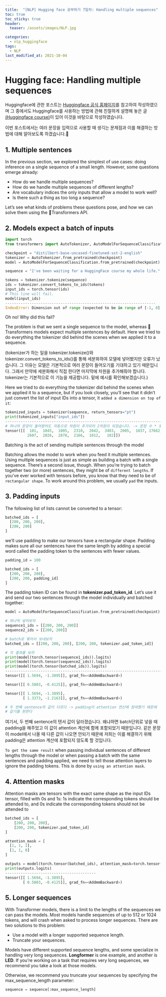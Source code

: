 ```yaml
---
title:  "[NLP] Hugging face 공부하기 7일차: Handling multiple sequences"
toc: true
toc_sticky: true
header:
  teaser: /assets/images/NLP.jpg

categories:
  - nlp_huggingface
tags:
  - NLP
last_modified_at: 2021-10-04
---  
```


# Hugging face: Handling multiple sequences
Huggingface에 관한 포스트는 [Huggingface 공식 홈페이지](https://huggingface.co/)를 참고하여 작성하였으며 그 중에서도 Huggingface를 사용하는 방법에 관해 친절하게 설명해 놓은 글[(Huggingface course)](https://huggingface.co/course/chapter1)이 있어 이것을 바탕으로 작성하였습니다.  

이번 포스트에서는 여러 문장을 입력으로 사용할 때 생긱는 문제점과 이를 해결하는 방법에 대해 알아보도록 하겠습니다.🤗  

## 1. Multiple sentences  

In the previous section, we explored the simplest of use cases: doing inference on a single sequence of a small length. However, some questions emerge already:

- How do we handle multiple sequences?
- How do we handle multiple sequences of different lengths?
- Are vocabulary indices the only inputs that allow a model to work well?
- Is there such a thing as too long a sequence?  

Let’s see what kinds of problems these questions pose, and how we can solve them using the 🤗Transformers API.    

## 2. Models expect a batch of inputs  

```python
import torch
from transformers import AutoTokenizer, AutoModelForSequenceClassification

checkpoint = "distilbert-base-uncased-finetuned-sst-2-english"
tokenizer = AutoTokenizer.from_pretrained(checkpoint)
model = AutoModelForSequenceClassification.from_pretrained(checkpoint)

sequence = "I've been waiting for a HuggingFace course my whole life."

tokens = tokenizer.tokenize(sequence)
ids = tokenizer.convert_tokens_to_ids(tokens)
input_ids = torch.tensor(ids)
# This line will fail.
model(input_ids)
--------------------------------------------------------------------
IndexError: Dimension out of range (expected to be in range of [-1, 0], but got 1)
```  

Oh no! Why did this fail?  

The problem is that we sent a single sequence to the model, whereas 🤗Transformers models expect multiple sentences by default. Here we tried to do everything the tokenizer did behind the scenes when we applied it to a sequence.  

(tokenizer가 하는 일을 tokenizer.tokenize()와 tokenizer.convert_tokens_to_ids()를 통해 세분화하여 모델에 넣어봤지만 오류가 났습니다. 그 이유는 모델은 기본적으로 여러 문장이 들어오기를 기대하고 있기 때문입니다. 그래서 만약에 세분화해서 직접 한다면 마지막에 차원을 추가해줘야 합니다. tokenizer는 기본적으로 이 기능을 제공합니다. 밑에 예시를 확인해보겠습니다.)  

Here we tried to do everything the tokenizer did behind the scenes when we applied it to a sequence, but if you look closely, you’ll see that it didn’t just convert the list of input IDs into a tensor, it `added a dimension on top of it`:  

```python
tokenized_inputs = tokenizer(sequence, return_tensors="pt")
print(tokenized_inputs["input_ids"])
---------------------------------------------------------------------------
# 하나의 문장이 들어왔어도 자동으로 차원이 추가되어 2차원이 되었습니다. -> 문장 수 * 토큰 수
tensor([[  101,  1045,  1005,  2310,  2042,  3403,  2005,  1037, 17662, 12172,
          2607,  2026,  2878,  2166,  1012,   102]])
```



Batching is the act of sending multiple sentences through the model  

Batching allows the model to work when you feed it multiple sentences. Using multiple sequences is just as simple as building a batch with a single sequence. There’s a second issue, though. When you’re trying to batch together two (or more) sentences, they might be of `different lengths`. If you’ve ever worked with tensors before, you know that they need to be of `rectangular shape`. To work around this problem, we usually `pad` the inputs.  

## 3. Padding inputs

The following list of lists cannot be converted to a tensor:  

```python
batched_ids = [
  [200, 200, 200],
  [200, 200]
]
```

we’ll use padding to make our tensors have a rectangular shape. Padding makes sure all our sentences have the same length by adding a special word called the padding token to the sentences with fewer values.  

```python
padding_id = 100

batched_ids = [
  [200, 200, 200],
  [200, 200, padding_id]
]
```  

The padding token ID can be found in __tokenizer.pad_token_id__. Let’s use it and send our two sentences through the model individually and batched together:

```python
model = AutoModelForSequenceClassification.from_pretrained(checkpoint)

# 하나씩 넣어보자
sequence1_ids = [[200, 200, 200]]
sequence2_ids = [[200, 200]]

# batch로 묶어서 보내보자
batched_ids = [[200, 200, 200], [200, 200, tokenizer.pad_token_id]]

# 각 결과를 보자
print(model(torch.tensor(sequence1_ids)).logits)
print(model(torch.tensor(sequence2_ids)).logits)
print(model(torch.tensor(batched_ids)).logits)
--------------------------------------------------------------------------
tensor([[ 1.5694, -1.3895]], grad_fn=<AddmmBackward>)

tensor([[ 0.5803, -0.4125]], grad_fn=<AddmmBackward>)

tensor([[ 1.5694, -1.3895],
        [ 1.3373, -1.2163]], grad_fn=<AddmmBackward>)

# 두 번째 sentence의 값이 다르다 -> padding이 attention 연산에 참여했기 때문에
# 같기를 원한다
```

여기서, 두 번째 sentence의 텐서 값이 달라졌습니다. 왜냐하면 batch단위로 넣을 때 padding을 해주었고 이 값이 attention 계산에 함께 포함되었기 때문입니다. 같은 문장이 model에서 나올 때 다른 값이 나오면 안되기 때문에 저희는 이를 해결하기 위해 padding은 attention 계산에 포함되지 않도록 할 것입니다.  

`To get the same result` when passing individual sentences of different lengths through the model or when passing a batch with the same sentences and padding applied, we need to tell those attention layers to ignore the padding tokens. This is done by `using an attention mask`.  

## 4. Attention masks  

Attention masks are tensors with the exact same shape as the input IDs tensor, filled with 0s and 1s: 1s indicate the corresponding tokens should be attended to, and 0s indicate the corresponding tokens should not be attended to  

```python
batched_ids = [
    [200, 200, 200],
    [200, 200, tokenizer.pad_token_id]
]

attention_mask = [
  [1, 1, 1],
  [1, 1, 0]
]

outputs = model(torch.tensor(batched_ids), attention_mask=torch.tensor(attention_mask))
print(outputs.logits)
-----------------------------------------
tensor([[ 1.5694, -1.3895],
        [ 0.5803, -0.4125]], grad_fn=<AddmmBackward>)
```

## 5. Longer sequences

With Transformer models, there is a limit to the lengths of the sequences we can pass the models. Most models handle sequences of up to 512 or 1024 tokens, and will crash when asked to process longer sequences. There are two solutions to this problem:

- Use a model with a longer supported sequence length.
- Truncate your sequences.  

Models have different supported sequence lengths, and some specialize in handling very long sequences. __Longformer__ is one example, and another is __LED__. If you’re working on a task that requires very long sequences, we recommend you take a look at those models.

Otherwise, we recommend you truncate your sequences by specifying the max_sequence_length parameter:  

```python
sequence = sequence[:max_sequence_length]
```